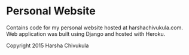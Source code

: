 **Personal Website**
==============================

Contains code for my personal website hosted at harshachivukula.com. Web application was built using Django and hosted with Heroku.
 

Copyright 2015 Harsha Chivukula